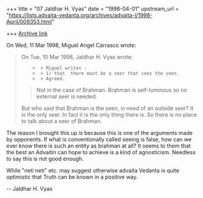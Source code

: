 +++
title = "07 Jaldhar H. Vyas"
date = "1998-04-01"
upstream_url = "https://lists.advaita-vedanta.org/archives/advaita-l/1998-April/008353.html"

+++
[Archive link](https://lists.advaita-vedanta.org/archives/advaita-l/1998-April/008353.html)

On Wed, 11 Mar 1998, Miguel Angel Carrasco wrote:

> On Tue, 10 Mar 1998, Jaldhar H. Vyas wrote:
>
>         >  > Miguel writes :
>         >  > 1) that  there must be a seer that sees the seen.
>         >  > Agreed.
>
> > Not in the case of Brahman.  Brahman is self-luminous so no external seer
> is needed.
>
> But who said that Brahman is the seen, in need of an outside seer?
> It is the only seer. In fact it is the only thing there is.
> So there is no place to talk about a seer of Brahman.
>

The reason I brought this up is because this is one of the arguments made
by opponents.  If what is conventionally called seeing is false, how can
we ever know there is such an entity as brahman at all?  It seems to them
that the best an Advaitin can hope to achieve is a kind of agnosticism.
Needless to say this is not good enough.

While "neti neti" etc. may suggest otherwise advaita Vedanta is quite
optimistic that Truth can be known in a positive way.

--
Jaldhar H. Vyas <jaldhar at braincells.com>

